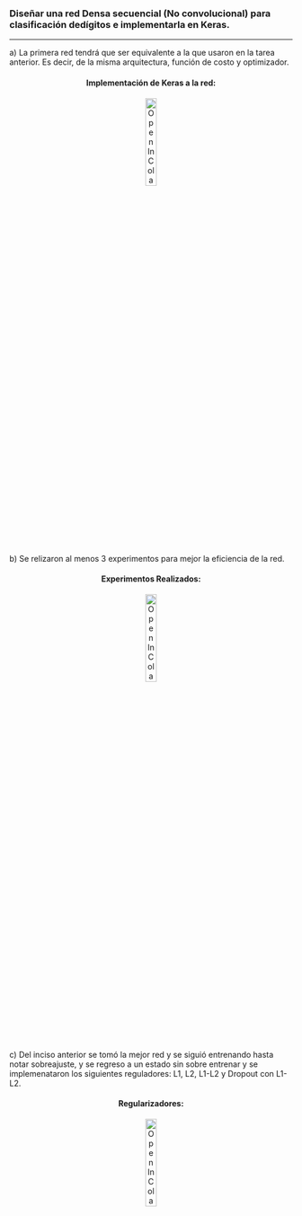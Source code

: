  ### Diseñar una red Densa secuencial (No convolucional) para clasificación dedígitos e implementarla en Keras.
 
 ---

  a) La primera red tendrá que ser equivalente a la que usaron en la tarea anterior.  Es decir, de la misma arquitectura, función de costo y optimizador. 
 
  <center>
  <h4>Implementación de Keras a la red:</h4>
  <a href="https://github.com/Jeremy-22/Red-Neuronal/blob/main/Red-Secuencial/Red_Densa_Secuencial.ipynb" target="_blank">
    <img width="20%" src="https://colab.research.google.com/assets/colab-badge.svg" alt="Open In Colab"/>
  </a>
</center>
<br>

 b) Se relizaron al menos 3 experimentos para mejor la eficiencia de la red.

  <center>
  <h4>Experimentos Realizados:</h4>
  <a href="https://github.com/Jeremy-22/Red-Neuronal/blob/main/Red-Secuencial/RED_exp.ipynb" target="_blank">
    <img width="20%" src="https://colab.research.google.com/assets/colab-badge.svg" alt="Open In Colab"/>
  </a>
</center>
<br>


 c) Del inciso anterior se tomó la mejor red y se siguió entrenando hasta notar sobreajuste, y se regreso a un estado sin sobre entrenar y se implemenataron los siguientes reguladores: L1, L2, L1-L2 y Dropout con L1-L2.


  <center>
  <h4>Regularizadores:</h4>
  <a href="https://github.com/Jeremy-22/Red-Neuronal/blob/main/Red-Secuencial/Red_con_regularizadores.ipynb" target="_blank">
    <img width="20%" src="https://colab.research.google.com/assets/colab-badge.svg" alt="Open In Colab"/>
  </a>
</center>
<br>